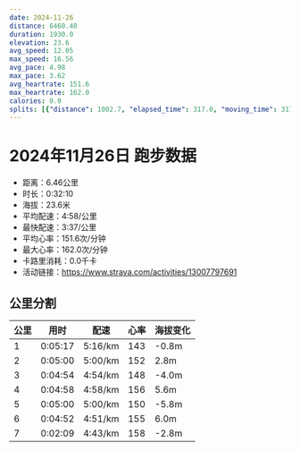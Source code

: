 ```yaml
---
date: 2024-11-26
distance: 6460.40
duration: 1930.0
elevation: 23.6
avg_speed: 12.05
max_speed: 16.56
avg_pace: 4.98
max_pace: 3.62
avg_heartrate: 151.6
max_heartrate: 162.0
calories: 0.0
splits: [{"distance": 1002.7, "elapsed_time": 317.0, "moving_time": 317.0, "average_speed": 3.16, "pace": 5.274272151898733, "average_heartrate": 143.00320512820514, "elevation_difference": -0.8, "split_number": 1}, {"distance": 999.3, "elapsed_time": 300.0, "moving_time": 300.0, "average_speed": 3.33, "pace": 5.005015015015014, "average_heartrate": 152.75333333333333, "elevation_difference": 2.8, "split_number": 2}, {"distance": 999.3, "elapsed_time": 294.0, "moving_time": 294.0, "average_speed": 3.4, "pace": 4.901970588235294, "average_heartrate": 148.42176870748298, "elevation_difference": -4.0, "split_number": 3}, {"distance": 998.9, "elapsed_time": 298.0, "moving_time": 298.0, "average_speed": 3.35, "pace": 4.975134328358209, "average_heartrate": 156.38926174496643, "elevation_difference": 5.6, "split_number": 4}, {"distance": 1000.3, "elapsed_time": 300.0, "moving_time": 300.0, "average_speed": 3.33, "pace": 5.005015015015014, "average_heartrate": 150.45637583892616, "elevation_difference": -5.8, "split_number": 5}, {"distance": 1001.6, "elapsed_time": 292.0, "moving_time": 292.0, "average_speed": 3.43, "pace": 4.859096209912535, "average_heartrate": 155.96575342465752, "elevation_difference": 6.0, "split_number": 6}, {"distance": 455.1, "elapsed_time": 133.0, "moving_time": 129.0, "average_speed": 3.53, "pace": 4.721444759206799, "average_heartrate": 158.02325581395348, "elevation_difference": -2.8, "split_number": 7}]
---
```


# 2024年11月26日 跑步数据

- 距离：6.46公里
- 时长：0:32:10
- 海拔：23.6米
- 平均配速：4:58/公里
- 最快配速：3:37/公里
- 平均心率：151.6次/分钟
- 最大心率：162.0次/分钟
- 卡路里消耗：0.0千卡
- 活动链接：https://www.strava.com/activities/13007797691

## 公里分割

| 公里 | 用时 | 配速 | 心率 | 海拔变化 |
|------|------|------|------|------|
| 1 | 0:05:17 | 5:16/km | 143 | -0.8m |
| 2 | 0:05:00 | 5:00/km | 152 | 2.8m |
| 3 | 0:04:54 | 4:54/km | 148 | -4.0m |
| 4 | 0:04:58 | 4:58/km | 156 | 5.6m |
| 5 | 0:05:00 | 5:00/km | 150 | -5.8m |
| 6 | 0:04:52 | 4:51/km | 155 | 6.0m |
| 7 | 0:02:09 | 4:43/km | 158 | -2.8m |

